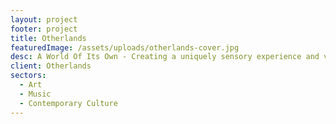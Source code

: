 ```yaml
---
layout: project
footer: project
title: Otherlands
featuredImage: /assets/uploads/otherlands-cover.jpg
desc: A World Of Its Own - Creating a uniquely sensory experience and visual identity
client: Otherlands
sectors:
  - Art
  - Music
  - Contemporary Culture
---
```

